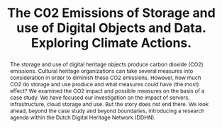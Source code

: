 ---
abstract: The storage and use of digital heritage objects produce carbon dioxide (CO2)
  emissions. Cultural heritage organizations can take several measures into consideration
  in order to diminish these CO2 emissions. However, how much CO2 do storage and use
  produce and what measures could have (the most) effect? We examined the CO2 impact
  and possible measures on the basis of a case study. We have focused our investigation
  on the impact of servers, infrastructure, cloud storage and use. But the story does
  not end there. We look ahead, beyond the case study and beyond boundaries, introducing
  a research agenda within the Dutch Digital Heritage Network (DDHN).
creators:
- Lotte Wijsman
- Arie Groen
- Tamara van Zwol
- Robert Gillesse
date: null
document_url: https://osf.io/download/pqsxv/
grand_parent: iPRES
institutions:
- Sound & Vision
keywords:
- distributed digital preservation
- sustainability
- inclusion
landing_page_url: https://osf.io/7cbmd/
language: eng
layout: publication
license: CC-BY 4.0 International
notes_url: https://osf.io/download/9gx65/
parent: iPRES 2022
publication_type: short paper
size: null
slides_url: https://osf.io/download/e8n23/
source_name: iPRES:osf:7cbmd
stream_url: https://youtu.be/DTWtgz2PStQ
title: The C02 Emissions of Storage and use of Digital Objects and Data. Exploring
  Climate Actions.
year: 2022
---